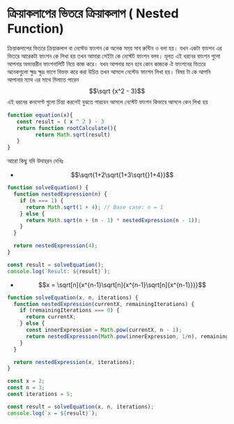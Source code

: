 # ক্রিয়াকলাপের ভিতরে ক্রিয়াকলাপ ( Nested Function)

ক্রিয়াকলাপের ভিতরে ক্রিয়াকলাপ বা নেস্টেড ফাংশন কে অনেক সময় সাব রুন্টিন ও বলা হয়। যখন একটা ফাংশন এর ভিতরে আরেকটা ফাংশন কে লিখা হয় তখন আমারা সেইটা কে নেস্টেট ফাংশন বলব। মূলত এই ধরনের ফাংশন গুলো আপনার অভ্যন্তরীন ফাংশনালিটি নিয়ে কাজ করে। যখন আপনার মনে হবে কোন কাজকে ঐ ফাংশনের ভিতরে অনেকগুলো ক্ষুদ্র ক্ষুদ্র ভাগে বিভক্ত করে করা উচিত তখন আসলে নেস্টেড ফাংশন লিখা হয়। বিষয় টা কে আপনি আপানার ম্যাথ এর সাথে মিলাতে পারেন $$\sqrt {x^2 - 3}$$ এই ধরনের কনসেপ্ট গুলো চিন্তা করলেই বুঝতে পারবেন আসলে নেস্টেট ফাংশন কিভাবে আসলে কেন লিখা হয়



```javascript
function equation(x){
   const result = ( x ^ 2 ) - 3
   return function rootCalculate(){
         return Math.sqrt(result)
   }
}
```

আরো কিছু যদি উদাহরন দেখিঃ

* $$\sqrt{1+2\sqrt{1+3\sqrt{}1+4}}$$

```javascript
function solveEquation() {
  function nestedExpression(n) {
    if (n === 1) {
      return Math.sqrt(1 + 4); // Base case: n = 1
    } else {
      return Math.sqrt(n + (n - 1) * nestedExpression(n - 1));
    }
  }

  return nestedExpression(4);
}

const result = solveEquation();
console.log(`Result: ${result}`);

```

* $$x = \sqrt[n]{x^{n-1}\sqrt[n]{x^{n-1}\sqrt[n]{x^{n-1}}}}$$

```javascript
function solveEquation(x, n, iterations) {
  function nestedExpression(currentX, remainingIterations) {
    if (remainingIterations === 0) {
      return currentX;
    } else {
      const innerExpression = Math.pow(currentX, n - 1);
      return nestedExpression(Math.pow(innerExpression, 1/n), remainingIterations - 1);
    }
  }

  return nestedExpression(x, iterations);
}

const x = 2;
const n = 3;
const iterations = 5;

const result = solveEquation(x, n, iterations);
console.log(`x = ${result}`);

```

